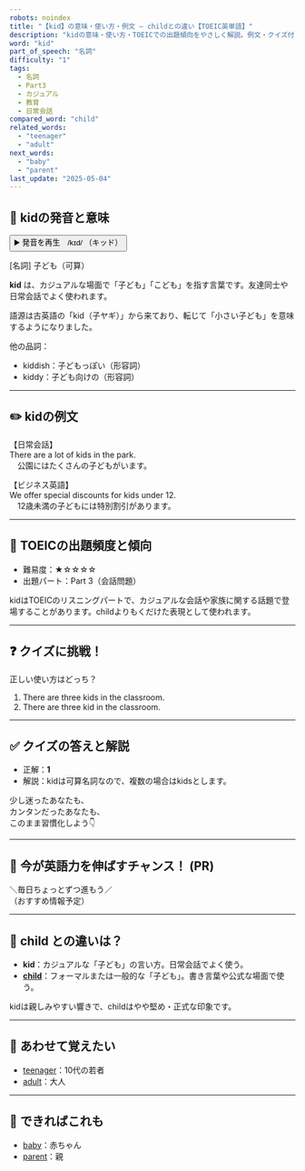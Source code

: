 ```yaml
---
robots: noindex
title: "【kid】の意味・使い方・例文 ― childとの違い【TOEIC英単語】"
description: "kidの意味・使い方・TOEICでの出題傾向をやさしく解説。例文・クイズ付きでchildとの違いもわかりやすく学べます。"
word: "kid"
part_of_speech: "名詞"
difficulty: "1"
tags:
  - 名詞
  - Part3
  - カジュアル
  - 教育
  - 日常会話
compared_word: "child"
related_words:
  - "teenager"
  - "adult"
next_words:
  - "baby"
  - "parent"
last_update: "2025-05-04"
---
```


## 🔰 kidの発音と意味

<button class="play-audio" onclick="playTTS('kid')">
  <span class="play-audio-main">
    ▶️ 発音を再生　/kɪd/
  </span>
  <span class="play-audio-sub">
    （キッド）
  </span>
</button>

[名詞] 子ども（可算）

**kid** は、カジュアルな場面で「子ども」「こども」を指す言葉です。友達同士や日常会話でよく使われます。

語源は古英語の「kid（子ヤギ）」から来ており、転じて「小さい子ども」を意味するようになりました。

他の品詞：  
- kiddish：子どもっぽい（形容詞）
- kiddy：子ども向けの（形容詞）

---

## ✏️ kidの例文

【日常会話】  
There are a lot of kids in the park.  
　公園にはたくさんの子どもがいます。

【ビジネス英語】  
We offer special discounts for kids under 12.  
　12歳未満の子どもには特別割引があります。

---

## 🎯 TOEICの出題頻度と傾向

- 難易度：★☆☆☆☆
- 出題パート：Part 3（会話問題）

kidはTOEICのリスニングパートで、カジュアルな会話や家族に関する話題で登場することがあります。childよりもくだけた表現として使われます。

---

## ❓ クイズに挑戦！

正しい使い方はどっち？

1. There are three kids in the classroom.  
2. There are three kid in the classroom.

---

## ✅ クイズの答えと解説

- 正解：**1**
- 解説：kidは可算名詞なので、複数の場合はkidsとします。

少し迷ったあなたも、  
カンタンだったあなたも、  
このまま習慣化しよう👇️

---

## 🚀 今が英語力を伸ばすチャンス！ (PR)

<div class="info-center">
＼毎日ちょっとずつ進もう／<br>  
（おすすめ情報予定）
</div>

---

## 🤔  child との違いは？

- **kid**：カジュアルな「子ども」の言い方。日常会話でよく使う。
- **[child](/child)**：フォーマルまたは一般的な「子ども」。書き言葉や公式な場面で使う。

kidは親しみやすい響きで、childはやや堅め・正式な印象です。

---

## 🧩 あわせて覚えたい

- [teenager](/teenager)：10代の若者
- [adult](/adult)：大人

---

## 📖 できればこれも

- [baby](/baby)：赤ちゃん
- [parent](/parent)：親

<!-- cvid: aid29_bid11 -->
